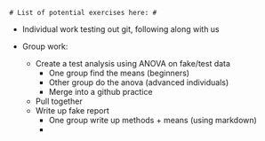     # List of potential exercises here: #

* Individual work testing out git, following along with us

* Group work:
  * Create a test analysis using ANOVA on fake/test data
      * One group find the means (beginners)
      * Other group do the anova (advanced individuals)
      * Merge into a github practice
  * Pull together
  * Write up fake report
      * One group write up methods + means (using markdown)
      * 

